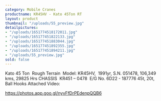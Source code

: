 ```yaml
---
category: Mobile Cranes
productname: KR45HV - Kato 45Ton RT
layout: product
thumbnail: "/uploads/55_preview.jpg"
detailpictures:
- "/uploads/1651774518172011.jpg"
- "/uploads/165177451822133.jpg"
- "/uploads/165177451883044.jpg"
- "/uploads/165177451892355.jpg"
- "/uploads/165177451894211.jpg"
- "/uploads/55_preview.jpg"
sold: false
---
```


Kato 45 Ton  Rough Terrain 
Model: KR45HV,  1991yr, S.N. 051478, 106,349 kms, 29825 Hrs 
CHASSIS  KR451 – 0478  E/G No. 6D22 - 187776
45t, 20t, Ball Hooks Attached
Video: 

https://photos.app.goo.gl/nyvFfDrPEdenpQQB6





